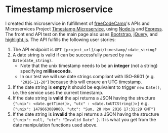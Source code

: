 # Timestamp microservice

I created this microservice in fulfillment of [freeCodeCamp](https://freecodecamp.org)'s APIs and Microservices Project [Timestamp Microservice](https://www.freecodecamp.org/learn/apis-and-microservices/apis-and-microservices-projects/timestamp-microservice), using [Node.js](https://nodejs.org/en/) and [Express](https://expressjs.com/). The front end API test on the main page also uses [Bootstrap](https://getbootstrap.com/), [jQuery](https://jquery.com/), and [highlight.js](https://highlightjs.org/). The API fulfills the following user stories:

1.  The API endpoint is `GET [project_url]/api/timestamp/:date_string?`
2.  A date string is valid if can be successfully parsed by `new Date(date_string)`.
    - Note that the unix timestamp needs to be an **integer** (not a string) specifying **milliseconds**.
    - In our test we will use date strings compliant with ISO-8601 (e.g. `"2016-11-20"`) because this will ensure an UTC timestamp.
3.  If the date string is **empty** it should be equivalent to trigger `new Date()`, i.e. the service uses the current timestamp.
4.  If the date string is **valid** the api returns a JSON having the structure `{"unix": <date.getTime()>, "utc" : <date.toUTCString()>}` e.g. `{"unix": 1479663089000, "utc": "Sun, 20 Nov 2016 17:31:29 GMT"}`
5.  If the date string is **invalid** the api returns a JSON having the structure `{"unix": null, "utc": "Invalid Date" }`. It is what you get from the date manipulation functions used above.
